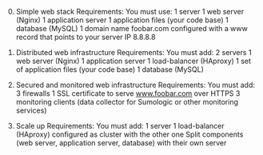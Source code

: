 0. Simple web stack
Requirements:
You must use:
1 server
1 web server (Nginx)
1 application server
1 application files (your code base)
1 database (MySQL)
1 domain name foobar.com configured with a www record that points to your server IP 8.8.8.8

1. Distributed web infrastructure
Requirements:
You must add:
2 servers
1 web server (Nginx)
1 application server
1 load-balancer (HAproxy)
1 set of application files (your code base)
1 database (MySQL)

2. Secured and monitored web infrastructure
Requirements:
You must add:
3 firewalls
1 SSL certificate to serve www.foobar.com over HTTPS
3 monitoring clients (data collector for Sumologic or other monitoring services)

3. Scale up
Requirements:
You must add:
1 server
1 load-balancer (HAproxy) configured as cluster with the other one
Split components (web server, application server, database) with their own server
